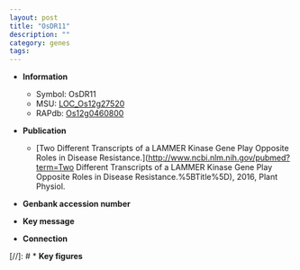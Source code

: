 ```yaml
---
layout: post
title: "OsDR11"
description: ""
category: genes
tags: 
---
```


* **Information**  
    + Symbol: OsDR11  
    + MSU: [LOC_Os12g27520](http://rice.plantbiology.msu.edu/cgi-bin/ORF_infopage.cgi?orf=LOC_Os12g27520)  
    + RAPdb: [Os12g0460800](http://rapdb.dna.affrc.go.jp/viewer/gbrowse_details/irgsp1?name=Os12g0460800)  

* **Publication**  
    + [Two Different Transcripts of a LAMMER Kinase Gene Play Opposite Roles in Disease Resistance.](http://www.ncbi.nlm.nih.gov/pubmed?term=Two Different Transcripts of a LAMMER Kinase Gene Play Opposite Roles in Disease Resistance.%5BTitle%5D), 2016, Plant Physiol.

* **Genbank accession number**  

* **Key message**  

* **Connection**  

[//]: # * **Key figures**  



